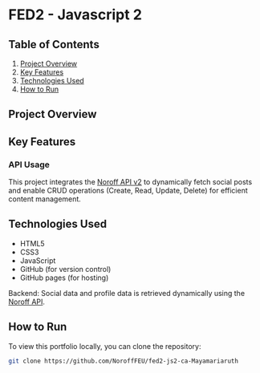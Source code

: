 # FED2 - Javascript 2

## Table of Contents

1. [Project Overview](#project-overview)
2. [Key Features](#key-features)
3. [Technologies Used](#technologies-used)
4. [How to Run](#how-to-run)

## Project Overview

## Key Features

### API Usage

This project integrates the [Noroff API v2](https://docs.noroff.dev/docs/v2) to dynamically fetch social posts and enable CRUD operations (Create, Read, Update, Delete) for efficient content management.

## Technologies Used

- HTML5
- CSS3
- JavaScript
- GitHub (for version control)
- GitHub pages (for hosting)

Backend: Social data and profile data is retrieved dynamically using the [Noroff API](https://docs.noroff.dev/docs/v2).

## How to Run

To view this portfolio locally, you can clone the repository:

```bash
git clone https://github.com/NoroffFEU/fed2-js2-ca-Mayamariaruth
```
